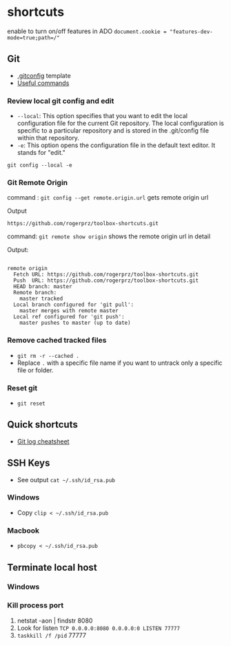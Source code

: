 # shortcuts
enable to turn on/off features in ADO
`document.cookie = "features-dev-mode=true;path=/"`


## Git

- [.gitconfig](./gitconfig-template) template
- [Useful commands](./gitCommands.md) 

### Review local git config and edit

- `--local`: This option specifies that you want to edit the local configuration file for the current Git repository. The local configuration is specific to a particular repository and is stored in the .git/config file within that repository.
- `-e`: This option opens the configuration file in the default text editor. It stands for "edit."
```
git config --local -e
```

### Git Remote Origin 

command : `git config --get remote.origin.url` gets remote origin url

Output 
```
https://github.com/rogerprz/toolbox-shortcuts.git
```
command: `git remote show origin` shows the remote origin url in detail

Output: 
```

remote origin
  Fetch URL: https://github.com/rogerprz/toolbox-shortcuts.git
  Push  URL: https://github.com/rogerprz/toolbox-shortcuts.git
  HEAD branch: master
  Remote branch:
    master tracked
  Local branch configured for 'git pull':
    master merges with remote master
  Local ref configured for 'git push':
    master pushes to master (up to date)
```

### Remove cached tracked files
* `git rm -r --cached .`
* Replace `.` with a specific file name if you want to untrack only a specific file or folder.

### Reset git
* `git reset`

## Quick shortcuts 

* [Git log cheatsheet](https://devhints.io/git-log)


## SSH Keys

* See output `cat ~/.ssh/id_rsa.pub`

### Windows
* Copy `clip < ~/.ssh/id_rsa.pub`

### Macbook
* `pbcopy < ~/.ssh/id_rsa.pub`


## Terminate local host
### Windows

### Kill process port
1. netstat -aon | findstr 8080
2. Look for listen `TCP 0.0.0.0:8080 0.0.0.0:0 LISTEN 77777`
3. `taskkill /f /pid` 77777




